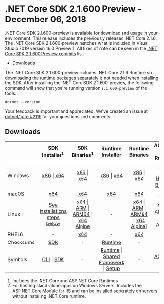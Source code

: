 # .NET Core SDK 2.1.600 Preview - December 06, 2018

.NET Core SDK 2.1.600-preview is available for download and usage in your environment. This release includes the previously released .NET Core 2.1.6. The .NET Core SDK 2.1.600-preview matches what is included in Visual Studio 2019 version 16.0 Preview 1. All fixes of note can be seen in the [.NET Core SDK 2.1.600 Preview commits](2.1-600-preview-commits.md) list.

* [Downloads](#downloads)

The .NET Core SDK 2.1.600-preview includes .NET Core 2.1.6 Runtime so downloading the runtime packages separately is not needed when installing the SDK. After installing the .NET Core SDK 2.1.600-preview, the following command will show that you're running version `2.1.600-preview` of the tools.

`dotnet --version`

Your feedback is important and appreciated. We've created an issue at [dotnet/core #2119](https://github.com/dotnet/core/issues/2119) for your questions and comments.

## Downloads

|           | SDK Installer<sup>1</sup>                        | SDK Binaries<sup>1</sup>                 | Runtime Installer                                        | Runtime Binaries                                 | ASP.NET Core Runtime           |
| --------- | :------------------------------------------:     | :----------------------:                 | :---------------------------:                            | :-------------------------:                      | :-----------------:            |
| Windows   | [x86][dotnet-sdk-win-x86.exe] \| [x64][dotnet-sdk-win-x64.exe] | [x86][dotnet-sdk-win-x86.zip] \| [x64][dotnet-sdk-win-x64.zip] | [x86][dotnet-runtime-win-x86.exe] \| [x64][dotnet-runtime-win-x64.exe] | [x86][dotnet-runtime-win-x86.zip] \| [x64][dotnet-runtime-win-x64.zip] | [x86][aspnetcore-runtime-win-x86.exe] \| [x64][aspnetcore-runtime-win-x64.exe] <br/> [Hosting Bundle][dotnet-hosting-win.exe]<sup>2</sup> |
| macOS     | [x64][dotnet-sdk-osx-x64.pkg]  | [x64][dotnet-sdk-osx-x64.tar.gz]     | [x64][dotnet-runtime-osx-x64.pkg] | [x64][dotnet-runtime-osx-x64.tar.gz] | [x64][aspnetcore-runtime-osx-x64.tar.gz]<sup>1</sup>
| Linux     | [See installations steps below][linux-install]   | [x64][dotnet-sdk-linux-x64.tar.gz] \| [ARM][dotnet-sdk-linux-arm.tar.gz] \| [ARM64][dotnet-sdk-linux-arm64.tar.gz] \| [x64 Alpine][dotnet-sdk-linux-musl-x64.tar.gz] | - | [x64][dotnet-runtime-linux-x64.tar.gz] \| [ARM][dotnet-runtime-linux-arm.tar.gz] \| [ARM64][dotnet-runtime-linux-arm64.tar.gz] \| [x64 Alpine][dotnet-runtime-linux-musl-x64.tar.gz]] | [x64][aspnetcore-runtime-linux-x64.tar.gz]<sup>1</sup>  \| [ARM32][aspnetcore-runtime-linux-arm.tar.gz]<sup>1</sup> \| [x64 Alpine][aspnetcore-runtime-linux-musl-x64.tar.gz]<sup>1</sup> |
| RHEL6     | -                                                | [x64][dotnet-sdk-rhel.6-x64.tar.gz]                    | -                                                        | [x64][dotnet-runtime-rhel.6-x64.tar.gz] | - |
| Checksums | [SDK][checksums-sdk]                             | -                                        | [Runtime][checksums-runtime]                             | - | - |
| Symbols   | [CLI][cli-symbols.zip] \| [SDK][dotnet-sdk-symbols.zip]  | -                                        | [Runtime][coreclr-symbols.zip] \| [Shared Framework][corefx-symbols.zip] \| [Setup][core-setup-symbols.zip] | - | [ASP.NET Core][aspnet-symbols.zip] |

1. Includes the .NET Core and ASP.NET Core Runtimes
2. For hosting stand-alone apps on Windows Servers. Includes the ASP.NET Core Module for IIS and can be installed separately on servers without installing .NET Core runtime.

[blob-runtime]: https://dotnetcli.blob.core.windows.net/dotnet/Runtime/
[blob-sdk]: https://dotnetcli.blob.core.windows.net/dotnet/Sdk/
[release-notes]: 2.1.600-preview.md

[dotnet-runtime-linux-arm.tar.gz]: https://download.visualstudio.microsoft.com/download/pr/7d461733-a0cd-48ee-9963-791337dcaafa/3b75ee4c7fb9d6bc7d0ddd9761676096/dotnet-runtime-2.1.6-linux-arm.tar.gz
[dotnet-runtime-linux-arm64.tar.gz]: https://download.visualstudio.microsoft.com/download/pr/9cb31ef2-d5ec-490d-8a3f-f45f52d28fec/4c906b6132f2c0fe55e9e0209f08b352/dotnet-runtime-2.1.6-linux-arm64.tar.gz
[dotnet-runtime-linux-musl-x64.tar.gz]: https://download.visualstudio.microsoft.com/download/pr/b934284c-96e3-49ab-9c86-6332092bafa7/480c4ba3ddd68c4a303c8de3616ac4ee/dotnet-runtime-2.1.6-linux-musl-x64.tar.gz
[dotnet-runtime-linux-x64.tar.gz]: https://download.visualstudio.microsoft.com/download/pr/5c1334bc-bd26-4232-a745-2728b36a2628/8e163216cdcec15332ebf2e5575962de/dotnet-runtime-2.1.6-linux-x64.tar.gz
[dotnet-runtime-osx-x64.pkg]: https://download.visualstudio.microsoft.com/download/pr/26452190-8866-4e1c-8bd2-e4699d775555/befaa5544a34e875621b239281d662a5/dotnet-runtime-2.1.6-osx-x64.pkg
[dotnet-runtime-osx-x64.tar.gz]: https://download.visualstudio.microsoft.com/download/pr/0f36c0b9-397b-4303-9a83-2f09e08affb0/dc43655b905e0c3d5d5fd89cafc1fb81/dotnet-runtime-2.1.6-osx-x64.tar.gz
[dotnet-runtime-rhel.6-x64.tar.gz]: https://download.visualstudio.microsoft.com/download/pr/95777fc5-eb49-4fe3-b136-db2c1e8c4cab/17cafbf4d0d6e234e4ea6cc143739e1d/dotnet-runtime-2.1.6-rhel.6-x64.tar.gz
[dotnet-runtime-win-x64.exe]: https://download.visualstudio.microsoft.com/download/pr/8dcd5adb-21a8-43db-ab6a-d6c8e37b20fe/d52d48805fc35dbfa7ce411fbf5fda59/dotnet-runtime-2.1.6-win-x64.exe
[dotnet-runtime-win-x64.zip]: https://download.visualstudio.microsoft.com/download/pr/3f6b6def-4e9a-4405-b21f-89f77d1605c4/52be50baa0e9bfa118fe6de80be89ab6/dotnet-runtime-2.1.6-win-x64.zip
[dotnet-runtime-win-x86.exe]: https://download.visualstudio.microsoft.com/download/pr/af783fb4-da01-44f9-a8b8-9e52dda7970e/3d9920fc37175a41140f9c8af542a42c/dotnet-runtime-2.1.6-win-x86.exe
[dotnet-runtime-win-x86.zip]: https://download.visualstudio.microsoft.com/download/pr/3ef3e42c-281d-43e2-969b-3f6aafef56f1/a13f4c966b0f499b8883f6e6f8b1765c/dotnet-runtime-2.1.6-win-x86.zip
[aspnetcore-runtime-linux-arm.tar.gz]: https://download.visualstudio.microsoft.com/download/pr/9c5d6af2-868c-4021-8b25-4913daca41c3/46cfc8ddb9b8f10ebd56de1b1a534e32/aspnetcore-runtime-2.1.6-linux-arm.tar.gz
[aspnetcore-runtime-linux-musl-x64.tar.gz]: https://download.visualstudio.microsoft.com/download/pr/e4770dec-8d9d-4591-ba45-a8ad1d71841e/fa87d518261a484787824fc0e1d9365f/aspnetcore-runtime-2.1.6-linux-musl-x64.tar.gz
[aspnetcore-runtime-linux-x64.tar.gz]: https://download.visualstudio.microsoft.com/download/pr/5ecfed21-c776-4924-b734-126400fd324a/4e1bfb9c870ffcf99b1bf953b91ef072/aspnetcore-runtime-2.1.6-linux-x64.tar.gz
[aspnetcore-runtime-osx-x64.tar.gz]: https://download.visualstudio.microsoft.com/download/pr/1f6f813c-f02a-47ca-a300-0b89bacac920/19e4e3315b9ec9934f06915b8d367706/aspnetcore-runtime-2.1.6-osx-x64.tar.gz
[aspnetcore-runtime-win-x64.exe]: https://download.visualstudio.microsoft.com/download/pr/400d3dfc-03ab-4d2b-9d2a-5c1e9d7ef2e1/a1c8fba4dd848186623470da09ec8f88/aspnetcore-runtime-2.1.6-win-x64.exe
[aspnetcore-runtime-win-x64.zip]: https://download.visualstudio.microsoft.com/download/pr/aeab1a67-fec1-4525-af50-332817900212/016c23f84f53d0976da7070c88c7873f/aspnetcore-runtime-2.1.6-win-x64.zip
[aspnetcore-runtime-win-x86.exe]: https://download.visualstudio.microsoft.com/download/pr/207ccb26-48a9-4588-a9f3-e009be0a37cc/afdf4db8ad55a07357f0663fbde4140b/aspnetcore-runtime-2.1.6-win-x86.exe
[aspnetcore-runtime-win-x86.zip]: https://download.visualstudio.microsoft.com/download/pr/5fbad133-3085-4748-90a7-cd863e910001/c7379a8658d8ff6547b7c74fd59615c3/aspnetcore-runtime-2.1.6-win-x86.zip
[dotnet-hosting-win.exe]: https://download.visualstudio.microsoft.com/download/pr/3f674c39-ab51-45c3-a7b8-094d86594fbc/9f7efb24d3486086b2d1f1a8d205a776/dotnet-hosting-2.1.6-win.exe

[dotnet-sdk-linux-arm.tar.gz]: https://download.visualstudio.microsoft.com/download/pr/1fade46c-c475-4187-927b-7d7157369c3b/2fb766d7c38c239012f731023556db56/dotnet-sdk-2.1.600-preview-009426-linux-arm.tar.gz
[dotnet-sdk-linux-arm64.tar.gz]: https://download.visualstudio.microsoft.com/download/pr/ecafb359-728b-4427-bf63-934c716bc7e0/834ce1100ba2c0b2e49774df486dcdb3/dotnet-sdk-2.1.600-preview-009426-linux-arm64.tar.gz
[dotnet-sdk-linux-x64.tar.gz]: https://download.visualstudio.microsoft.com/download/pr/6816ef17-18ae-49c3-9ad4-46fbe6267f1d/da7b8326a6d798864a9afd0a7c880b70/dotnet-sdk-2.1.600-preview-009426-linux-x64.tar.gz
[dotnet-sdk-linux-musl-x64.tar.gz]: https://download.visualstudio.microsoft.com/download/pr/8a16c4c8-b187-4a05-93de-fa1e4c11ea0a/d2d4c18b99c2d1ec0fcbd2f8de4ff08d/dotnet-sdk-2.1.600-preview-009426-linux-musl-x64.tar.gz
[dotnet-sdk-osx-x64.pkg]: https://download.visualstudio.microsoft.com/download/pr/a7fb7ea6-9007-4f82-9dd2-775bb447cf53/dbf5150a44ed20a661733817210baf1a/dotnet-sdk-2.1.600-preview-009426-osx-x64.pkg
[dotnet-sdk-osx-x64.tar.gz]: https://download.visualstudio.microsoft.com/download/pr/2f213fe3-7064-40ba-a0c3-743c73f45f65/4912a6736c4213f1af8441228d0e01e7/dotnet-sdk-2.1.600-preview-009426-osx-x64.tar.gz
[dotnet-sdk-rhel.6-x64.tar.gz]: https://download.visualstudio.microsoft.com/download/pr/58cc9506-7391-4963-b34e-627c49af5d28/067849b44703738968ff5935ce45cc70/dotnet-sdk-2.1.600-preview-009426-rhel.6-x64.tar.gz
[dotnet-sdk-rhel.6-x64.tar.gz]: https://download.visualstudio.microsoft.com/download/pr/58cc9506-7391-4963-b34e-627c49af5d28/067849b44703738968ff5935ce45cc70/dotnet-sdk-2.1.600-preview-009426-rhel.6-x64.tar.gz
[dotnet-sdk-rhel.6-x64.tar.gz]: https://download.visualstudio.microsoft.com/download/pr/58cc9506-7391-4963-b34e-627c49af5d28/067849b44703738968ff5935ce45cc70/dotnet-sdk-2.1.600-preview-009426-rhel.6-x64.tar.gz
[dotnet-sdk-win-x64.exe]: https://download.visualstudio.microsoft.com/download/pr/154685e2-3cbd-4505-b559-a57da259faaf/5e1d31266aa5bc670c2201acd357a220/dotnet-sdk-2.1.600-preview-009426-win-x64.exe
[dotnet-sdk-win-x64.zip]: https://download.visualstudio.microsoft.com/download/pr/5e82e02c-e7f8-4b4b-8e51-b874162e6c9d/dfb0d37d216779d788fa7990bb441342/dotnet-sdk-2.1.600-preview-009426-win-x64.zip
[dotnet-sdk-win-x86.exe]: https://download.visualstudio.microsoft.com/download/pr/b7a5055e-b595-4e18-895e-0a6ad1718c60/3f180c6bbfb5b2e451fe1871d9f58fe8/dotnet-sdk-2.1.600-preview-009426-win-x86.exe
[dotnet-sdk-win-x86.zip]: https://download.visualstudio.microsoft.com/download/pr/f8ee2e6e-d56d-464d-a4ef-55e7243ed58a/9a6637ccd2fe5bb14ab65b711798cb22/dotnet-sdk-2.1.600-preview-009426-win-x86.zip

[aspnet-symbols.zip]: https://download.visualstudio.microsoft.com/download/pr/d77ca6f6-fa77-4eb8-82f9-9e8be43e4acd/830ad12af9a632ff05a70e2530a3c564/aspnet-2.1.6-symbols.zip
[core-setup-symbols.zip]: https://download.visualstudio.microsoft.com/download/pr/04ddc39e-1db1-472f-a7a6-4a51d73cc75c/3d0f620127304ddfa981bdc9dbc6aee9/core-setup-2.1.6-symbols.zip
[coreclr-symbols.zip]: https://download.visualstudio.microsoft.com/download/pr/459e604d-efc0-4e1a-838b-e311c890bdaa/bc02969da98047faf9b4d1dc1c70b349/coreclr-2.1.6-symbols.zip
[corefx-symbols.zip]: https://download.visualstudio.microsoft.com/download/pr/dc20e757-f7ca-4683-900b-3d0a94134c0d/1743c2e0e4952e9a5ddf2d1c8934af95/corefx-2.1.6-symbols.zip
[dotnet-sdk-symbols.zip]: https://download.visualstudio.microsoft.com/download/pr/05930291-d788-4c74-8727-67a8dc91bd10/abef49e4ac04610e9c3ff1317a5b4140/dotnet-sdk-2.1.6-symbols.zip
[cli-symbols.zip]: https://download.visualstudio.microsoft.com/download/pr/31972dfb-b0fd-4e01-9d2b-5008321dbf68/f198c9f2aa57f8c7e141d95a6c6b098d/cli-2.1.6-symbols.zip

[checksums-runtime]: https://dotnetcli.blob.core.windows.net/dotnet/checksums/2.1.6-runtime-sha.txt
[checksums-sdk]: https://dotnetcli.blob.core.windows.net/dotnet/checksums/2.1.600-preview-009426-sdk-sha.txt

[linux-install]: https://learn.microsoft.com/dotnet/core/install/linux

[dotnet-blog]: https://devblogs.microsoft.com/dotnet/
